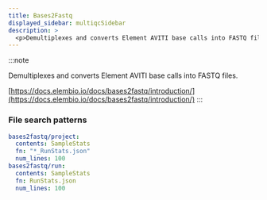 ```yaml
---
title: Bases2Fastq
displayed_sidebar: multiqcSidebar
description: >
  <p>Demultiplexes and converts Element AVITI base calls into FASTQ files.</p>
---
```


<!--
~~~~~ DO NOT EDIT ~~~~~
This file is autogenerated from the MultiQC module python docstring.
Do not edit the markdown, it will be overwritten.

File path for the source of this content: multiqc/modules/bases2fastq/bases2fastq.py
~~~~~~~~~~~~~~~~~~~~~~~
-->

:::note

<p>Demultiplexes and converts Element AVITI base calls into FASTQ files.</p>

[https://docs.elembio.io/docs/bases2fastq/introduction/](https://docs.elembio.io/docs/bases2fastq/introduction/)
:::

### File search patterns

```yaml
bases2fastq/project:
  contents: SampleStats
  fn: "*_RunStats.json"
  num_lines: 100
bases2fastq/run:
  contents: SampleStats
  fn: RunStats.json
  num_lines: 100
```
